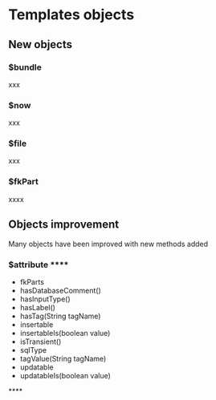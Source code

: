 # Templates objects

## New objects

### $bundle 

xxx



### $now 

xxx



### $file

xxx



### $fkPart

xxxx

## Objects improvement

Many objects have been improved with new methods added

### $attribute ****

* fkParts 
* hasDatabaseComment\(\) 
* hasInputType\(\) 
* hasLabel\(\) 
* hasTag\(String tagName\) 
* insertable 
* insertableIs\(boolean value\) 
* isTransient\(\) 
* sqlType 
* tagValue\(String tagName\) 
* updatable 
* updatableIs\(boolean value\)

\*\*\*\*

